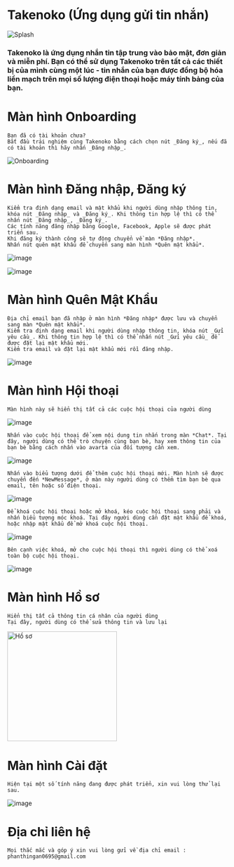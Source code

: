 # Takenoko (Ứng dụng gửi tin nhắn)

![Splash](https://github.com/nganphan0695/Techmaster.DemoApp/issues/5#issue-2095553646) 

### Takenoko là ứng dụng nhắn tin tập trung vào bảo mật, đơn giản và miễn phí. Bạn có thể sử dụng Takenoko trên tất cả các thiết bị của mình cùng một lúc - tin nhắn của bạn được đồng bộ hóa liền mạch trên mọi số lượng điện thoại hoặc máy tính bảng của bạn. 

# Màn hình Onboarding
    Bạn đã có tài khoản chưa?
    Bắt đầu trải nghiệm cùng Takenoko bằng cách chọn nút _Đăng ký_, nếu đã có tài khoản thì hãy nhấn _Đăng nhập_.

![Onboarding](https)

# Màn hình Đăng nhập, Đăng ký
    Kiểm tra định dạng email và mật khẩu khi người dùng nhập thông tin, khóa nút _Đăng nhập_ và _Đăng ký_. Khi thông tin hợp lệ thì có thể nhấn nút _Đăng nhập_, _Đăng ký_.
    Các tính năng đăng nhập bằng Google, Facebook, Apple sẽ được phát triển sau.
    Khi đăng ký thành công sẽ tự động chuyển về màn *Đăng nhập*.
    Nhấn nút quên mật khẩu để chuyển sang màn hình *Quên mật khẩu*.

![image](https)

![image](https)

# Màn hình Quên Mật Khẩu
    Địa chỉ email bạn đã nhập ở màn hình *Đăng nhập* được lưu và chuyển sang màn *Quên mật khẩu*.
    Kiểm tra định dạng email khi người dùng nhập thông tin, khóa nút _Gửi yêu cầu_. Khi thông tin hợp lệ thì có thể nhấn nút _Gửi yêu cầu_ để được đặt lại mật khẩu mới.
    Kiểm tra email và đặt lại mật khẩu mới rồi đăng nhập.

![image](https)

# Màn hình Hội thoại
    Màn hình này sẽ hiển thị tất cả các cuộc hội thoại của người dùng

![image](https)

    Nhấn vào cuộc hội thoại để xem nội dung tin nhắn trong màn *Chat*. Tại đây, người dùng có thể trò chuyện cùng bạn bè, hay xem thông tin của bạn bè bằng cách nhấn vào avarta của đối tượng cần xem.

![image](https)

    Nhấn vào biểu tượng dưới để thêm cuộc hội thoại mới. Màn hình sẽ được chuyển đến *NewMessage*, ở màn này người dùng có thểm tìm bạn bè qua email, tên hoặc số điện thoại.

![image](https)

    Để khoá cuộc hội thoại hoặc mở khoá, kéo cuộc hội thoại sang phải và nhấn biểu tượng móc khoá. Tại đây người dùng cần đặt mật khẩu để khoá, hoặc nhập mật khẩu để mở khoá cuộc hội thoại.

![image](https)

    Bên cạnh việc khoá, mở cho cuộc hội thoại thì người dùng có thể xoá toàn bộ cuộc hội thoại.

![image](https)

# Màn hình Hồ sơ
    Hiển thị tất cả thông tin cá nhân của người dùng
    Tại đây, người dùng có thể sửa thông tin và lưu lại

<img width="250" alt="Hồ sơ" src="https://github.com/nganphan0695/Techmaster.DemoApp/assets/138754523/2a1ef052-09b1-4176-b649-7c8f5254d494">

# Màn hình Cài đặt
    Hiện tại một số tính năng đang được phát triển, xin vui lòng thử lại sau.

![image](https)

# Địa chỉ liên hệ
    Mọi thắc mắc và góp ý xin vui lòng gửi về địa chỉ email : phanthingan0695@gmail.com







